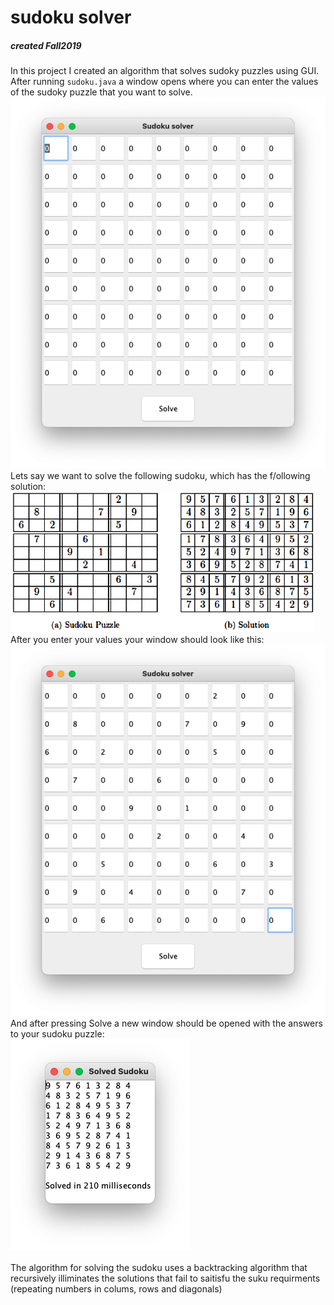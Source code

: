 # sudoku solver
##### created Fall2019

In this project I created an algorithm that solves sudoky puzzles using GUI.
After running `sudoku.java` a window opens where you can enter the values of the sudoky puzzle that you want to solve. <br />
<img src=pics/enter.jpg />
<br /> Lets say we want to solve the following sudoku, which has the f/ollowing solution: <br />
<img src=pics/example.png />
<br /> After you enter your values your window should look like this: <br />
<img src=pics/entered.jpg />
<br /> And after pressing Solve a new window should be opened with the answers to your sudoku puzzle: <br />
<img src=pics/solved.jpg /> <br />
<br /> The algorithm for solving the sudoku uses a backtracking algorithm that recursively illiminates the solutions that fail to saitisfu the suku requirments (repeating numbers in colums, rows and diagonals)
